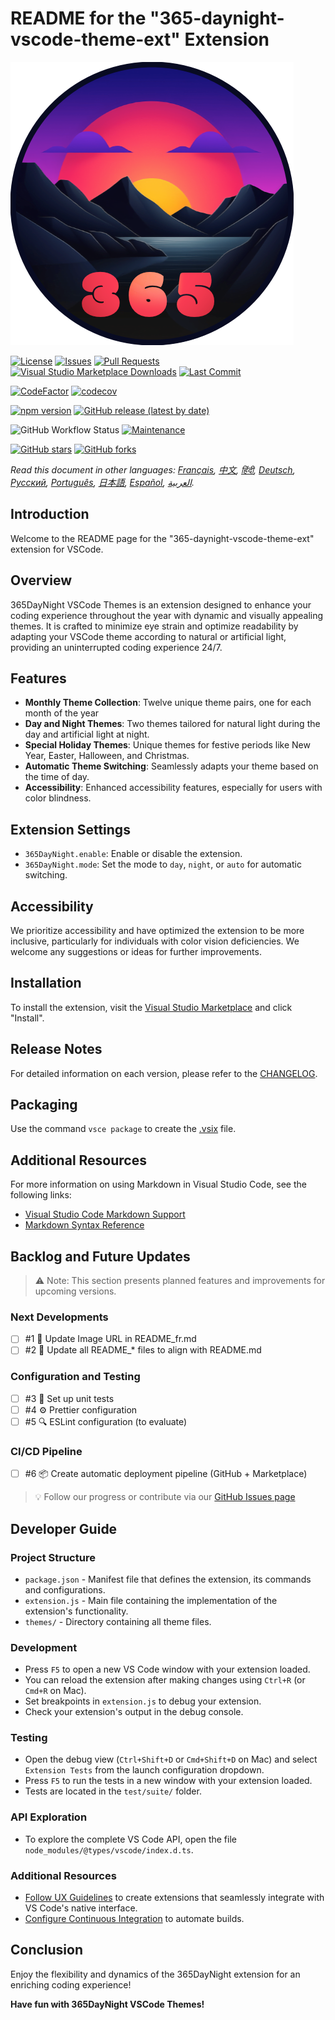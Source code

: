 # README for the "365-daynight-vscode-theme-ext" Extension

![365DayNight VSCode Themes](https://github.com/mickaellherminez/365-daynight-vscode-theme-ext/blob/main/assets/logo-web.png?raw=true)

[![License](https://img.shields.io/github/license/mickaellherminez/365-daynight-vscode-theme-ext)](https://github.com/mickaellherminez/365-daynight-vscode-theme-ext/blob/main/LICENSE)
[![Issues](https://img.shields.io/github/issues/mickaellherminez/365-daynight-vscode-theme-ext)](https://github.com/mickaellherminez/365-daynight-vscode-theme-ext/issues)
[![Pull Requests](https://img.shields.io/github/issues-pr/mickaellherminez/365-daynight-vscode-theme-ext)](https://github.com/mickaellherminez/365-daynight-vscode-theme-ext/pulls)
[![Visual Studio Marketplace Downloads](https://img.shields.io/visual-studio-marketplace/d/mickaellherminez.365-daynight-vscode-theme-ext)](https://marketplace.visualstudio.com/items?itemName=mickaellherminez.365-daynight-vscode-theme-ext)
[![Last Commit](https://img.shields.io/github/last-commit/mickaellherminez/365-daynight-vscode-theme-ext)](https://github.com/mickaellherminez/365-daynight-vscode-theme-ext/commits/main)

<!-- Badges de qualité de code -->
[![CodeFactor](https://www.codefactor.io/repository/github/mickaellherminez/365-daynight-vscode-theme-ext/badge)](https://www.codefactor.io/repository/github/mickaellherminez/365-daynight-vscode-theme-ext)
[![codecov](https://codecov.io/gh/mickaellherminez/365-daynight-vscode-theme-ext/branch/main/graph/badge.svg)](https://codecov.io/gh/mickaellherminez/365-daynight-vscode-theme-ext)

<!-- Badges de version -->
[![npm version](https://badge.fury.io/js/mickaellherminez.365-daynight-vscode-theme-ext.svg)](https://badge.fury.io/js/mickaellherminez.365-daynight-vscode-theme-ext)
[![GitHub release (latest by date)](https://img.shields.io/github/v/release/mickaellherminez/365-daynight-vscode-theme-ext)](https://github.com/mickaellherminez/365-daynight-vscode-theme-ext/releases)

<!-- Badges de statut -->
![GitHub Workflow Status](https://img.shields.io/github/actions/workflow/status/mickaellherminez/365-daynight-vscode-theme-ext/main.yml)
[![Maintenance](https://img.shields.io/badge/Maintained%3F-yes-green.svg)](https://github.com/mickaellherminez/365-daynight-vscode-theme-ext/graphs/commit-activity)

<!-- Badges de stats -->
[![GitHub stars](https://img.shields.io/github/stars/mickaellherminez/365-daynight-vscode-theme-ext)](https://github.com/mickaellherminez/365-daynight-vscode-theme-ext/stargazers)
[![GitHub forks](https://img.shields.io/github/forks/mickaellherminez/365-daynight-vscode-theme-ext)](https://github.com/mickaellherminez/365-daynight-vscode-theme-ext/network/members)

*Read this document in other languages: [Français](docs/README_fr.md), [中文](docs/README_zh.md), [हिंदी](docs/README_hi.md), [Deutsch](docs/README_de.md), [Русский](docs/README_ru.md), [Português](docs/README_pt.md), [日本語](docs/README_ja.md), [Español](docs/README_es.md), [العربية](docs/README_ar.md).*

## Introduction

Welcome to the README page for the "365-daynight-vscode-theme-ext" extension for VSCode.

## Overview

365DayNight VSCode Themes is an extension designed to enhance your coding experience throughout the year with dynamic and visually appealing themes. It is crafted to minimize eye strain and optimize readability by adapting your VSCode theme according to natural or artificial light, providing an uninterrupted coding experience 24/7.

## Features

- **Monthly Theme Collection**: Twelve unique theme pairs, one for each month of the year
- **Day and Night Themes**: Two themes tailored for natural light during the day and artificial light at night.
- **Special Holiday Themes**: Unique themes for festive periods like New Year, Easter, Halloween, and Christmas.
- **Automatic Theme Switching**: Seamlessly adapts your theme based on the time of day.
- **Accessibility**: Enhanced accessibility features, especially for users with color blindness.

## Extension Settings

- `365DayNight.enable`: Enable or disable the extension.
- `365DayNight.mode`: Set the mode to `day`, `night`, or `auto` for automatic switching.

## Accessibility

We prioritize accessibility and have optimized the extension to be more inclusive, particularly for individuals with color vision deficiencies. We welcome any suggestions or ideas for further improvements.

## Installation

To install the extension, visit the [Visual Studio Marketplace](https://marketplace.visualstudio.com/items?itemName=mickaellherminez.365-daynight-vscode-theme-ext) and click "Install".

## Release Notes

For detailed information on each version, please refer to the [CHANGELOG](CHANGELOG.md).

## Packaging

Use the command `vsce package` to create the [.vsix](https://learn.microsoft.com/fr-fr/visualstudio/extensibility/walkthrough-publishing-a-visual-studio-extension-via-command-line?view=vs-2022) file.

## Additional Resources

For more information on using Markdown in Visual Studio Code, see the following links:

- [Visual Studio Code Markdown Support](http://code.visualstudio.com/docs/languages/markdown)
- [Markdown Syntax Reference](https://help.github.com/articles/markdown-basics/)

## Backlog and Future Updates

> ⚠️ Note: This section presents planned features and improvements for upcoming versions.

### Next Developments

- [ ] #1 🔗 Update Image URL in README_fr.md
- [ ] #2 📝 Update all README_* files to align with README.md

### Configuration and Testing
- [ ] #3 🧪 Set up unit tests
- [ ] #4 ⚙️ Prettier configuration
- [ ] #5 🔍 ESLint configuration (to evaluate)

### CI/CD Pipeline
- [ ] #6 📦 Create automatic deployment pipeline (GitHub + Marketplace)

> 💡 Follow our progress or contribute via our [GitHub Issues page](https://github.com/mickaellherminez/365-daynight-vscode-theme-ext/issues)

## Developer Guide

### Project Structure
* `package.json` - Manifest file that defines the extension, its commands and configurations.
* `extension.js` - Main file containing the implementation of the extension's functionality.
* `themes/` - Directory containing all theme files.

### Development
* Press `F5` to open a new VS Code window with your extension loaded.
* You can reload the extension after making changes using `Ctrl+R` (or `Cmd+R` on Mac).
* Set breakpoints in `extension.js` to debug your extension.
* Check your extension's output in the debug console.

### Testing
* Open the debug view (`Ctrl+Shift+D` or `Cmd+Shift+D` on Mac) and select `Extension Tests` from the launch configuration dropdown.
* Press `F5` to run the tests in a new window with your extension loaded.
* Tests are located in the `test/suite/` folder.

### API Exploration
* To explore the complete VS Code API, open the file `node_modules/@types/vscode/index.d.ts`.

### Additional Resources
* [Follow UX Guidelines](https://code.visualstudio.com/api/ux-guidelines/overview) to create extensions that seamlessly integrate with VS Code's native interface.
* [Configure Continuous Integration](https://code.visualstudio.com/api/working-with-extensions/continuous-integration) to automate builds.


## Conclusion

Enjoy the flexibility and dynamics of the 365DayNight extension for an enriching coding experience!

**Have fun with 365DayNight VSCode Themes!**
